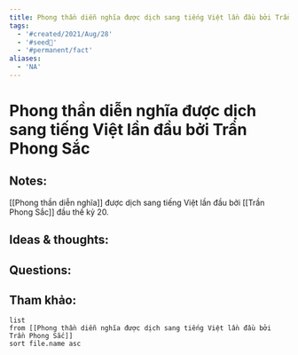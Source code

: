 ```yaml
---
title: Phong thần diễn nghĩa được dịch sang tiếng Việt lần đầu bởi Trần Phong Sắc
tags:
  - '#created/2021/Aug/28'
  - '#seed🥜'
  - '#permanent/fact'
aliases:
  - 'NA'
---
```

# Phong thần diễn nghĩa được dịch sang tiếng Việt lần đầu bởi Trần Phong Sắc

## Notes:
[[Phong thần diễn nghĩa]] được dịch sang tiếng Việt lần đầu bởi [[Trần Phong Sắc]] đầu thế kỷ 20.

## Ideas & thoughts:

## Questions:


## Tham khảo:
```dataview
list
from [[Phong thần diễn nghĩa được dịch sang tiếng Việt lần đầu bởi Trần Phong Sắc]]
sort file.name asc
```